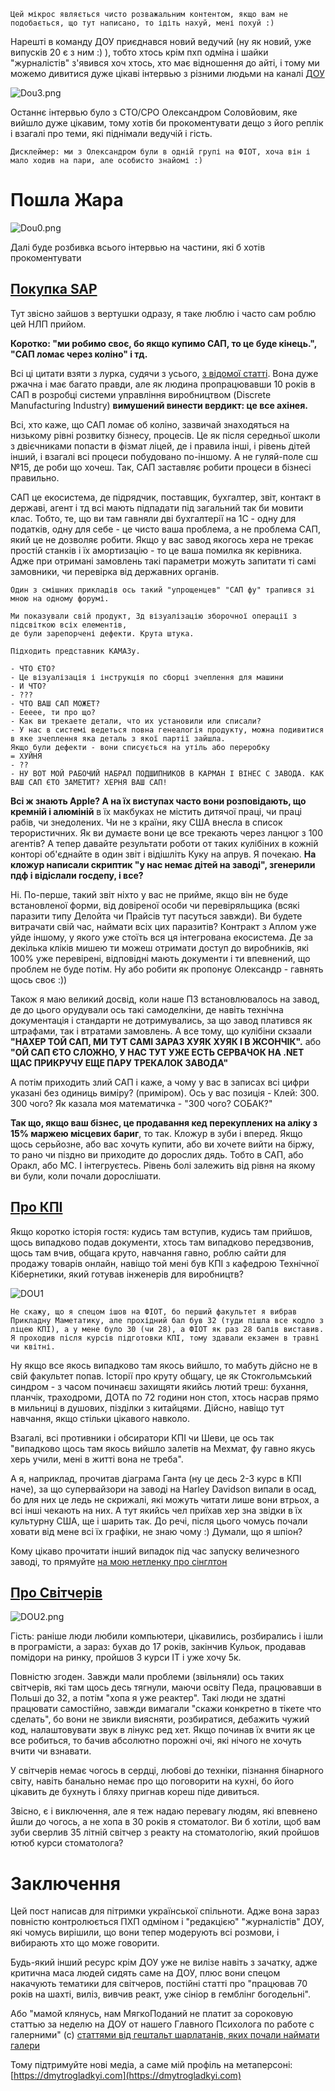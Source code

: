 ```
Цей мікрос являється чисто розважальним контентом, якщо вам не подобається, що тут написано, то ідіть нахуй, мені похуй :)
```

Нарешті в команду ДОУ приєднався новий ведучий (ну як новий, уже випусків 20 є з ним :) ), тобто хтось крім пхп одміна і шайки "журналістів" з'явився хоч хтось, хто має відношення до айті, і тому ми можемо дивитися дуже цікаві інтервью з різними людьми на каналі [ДОУ](https://www.youtube.com/watch?v=ZNJAmgO4H7c)

![Dou3.png](dou3.png)

Останнє інтервью було з СТО/CPO Олександром Соловйовим, яке вийшло дуже цікавим, тому хотів би прокоментувати дещо з його реплік і взагалі про теми, які піднімали ведучій і гість.

```
Дисклеймер: ми з Олександром були в одній групі на ФІОТ, хоча він і мало ходив на пари, але особисто знайомі :)
```

# Пошла Жара

![Dou0.png](dou0.png)

Далі буде розбивка всього інтервью на частини, які б хотів прокоментувати

## [Покупка SAP](https://youtu.be/ZNJAmgO4H7c?t=493)

Тут звісно зайшов з вертушки одразу, я таке люблю і часто сам роблю цей НЛП прийом.

**Коротко: "ми робимо своє, бо якщо купимо САП, то це буде кінець.", "САП ломає через коліно" і тд.**

Всі ці цитати взяти з лурка, судячи з усього, [з відомої статті](https://lurkmore.to/SAP). Вона дуже ржачна і має багато правди, але як людина пропрацювавши 10 років в САП в розробці системи управління виробництвом (Discrete Manufacturing Industry) **вимушений винести вердикт: це все ахінея.**

Всі, хто каже, що САП ломає об коліно, зазвичай знаходяться на низькому рівні розвитку бізнесу, процесів. Це як після середньої школи з двієчниками попасти в фізмат ліцей, де і правила інші, і рівень дітей інший, і взагалі всі процеси побудовано по-іншому. А не гуляй-поле сш №15, де роби що хочеш. Так, САП заставляє робити процеси в бізнесі правильно.

САП це екосистема, де підрядчик, поставщик, бухгалтер, звіт, контакт в державі, агент і тд всі мають підпадати під загальний так би мовити клас. Тобто, те, що ви там гавняли дві бухгалтерії на 1С - одну для податків, одну для себе - це чисто ваша проблема, а не проблема САП, який це не дозволяє робити. Якщо у вас завод якогось хера не трекає простій станків і їх амортизацію - то це ваша помилка як керівника. Адже при отримані замовлень такі параметри можуть запитати ті самі замовники, чи перевірка від державних органів.

```
Один з смішних прикладів ось такий "упрощенцев" "САП фу" трапився зі мною на одному форумі.

Ми показували свій продукт, 3д візуалізацію зборочної операції з підсвіткою всіх елементів,
де були зарепорчені дефекти. Крута штука.

Підходить представник КАМАЗу.

- ЧТО ЄТО?
- Це візуалізація і інструкція по сборці зчеплення для машини
- И ЧТО?
- ???
- ЧТО ВАШ САП МОЖЕТ?
- Еееее, ти про що?
- Как ви трекаете детали, что их установили или списали?
- У нас в системі ведеться повна генеалогія продукту, можна подивитися в яке зчеплення яка деталь з якої партії зайшла.
Якщо були дефекти - вони списується на утіль або переробку
= ХУЙНЯ
- ??
- НУ ВОТ МОЙ РАБОЧИЙ НАБРАЛ ПОДШИПНИКОВ В КАРМАН І ВІНЕС С ЗАВОДА. КАК ВАШ САП ЄТО ЗАМЕТИТ? ХЕРНЯ ВАШ САП!
```

**Всі ж знають Apple? А на їх виступах часто вони розповідають, що кремній і алюміній** в їх макбуках не містить дитячої праці, чи праці рабів, чи знедолених. Чи не з країни, яку США внесла в список терористичних. Як ви думаєте вони це все трекають через ланцюг з 100 агентів? А тепер давайте результати роботи от таких кулібіних в кожній конторі об'єднайте в один звіт і відішліть Куку на апрув. Я почекаю. **На кложур написали скриптик "у нас немає дітей на заводі", згенерили пдф і відіслали госдепу, і все?**

Ні. По-перше, такий звіт ніхто у вас не прийме, якщо він не буде встановленої форми, від довіреної особи чи перевіряльщика (всякі паразити типу Делойта чи Прайсів тут пасуться завжди). Ви будете витрачати свій час, наймати всіх цих паразитів? Контракт з Аплом уже уйде іншому, у якого уже стоїть вся ця інтегрована екосистема. Де за декілька кліків мишею ти можеш отримати доступ до виробників, які 100% уже перевірені, відповідні мають документи і ти впевнений, що проблем не буде потім. Ну або робити як пропонує Олександр - гавнять щось своє :))

Також я маю великий досвід, коли наше ПЗ встановлювалось на завод, де до цього орудували ось такі самоделкіни, де навіть технічна документація і стандарти не дотримувались, за що завод платився як штрафами, так і втратами замовлень. А все тому, що кулібіни скзаали **"НАХЕР ТОЙ САП, МИ ТУТ САМІ ЗАРАЗ ХУЯК ХУЯК І В ЖСОНЧІК".** або **"ОЙ САП ЄТО СЛОЖНО, У НАС ТУТ УЖЕ ЕСТЬ СЕРВАЧОК НА .NET ЩАС ПРИКРУЧУ ЕЩЕ ПАРУ ТРЕКАЛОК ЗАВОДА"**

А потім приходить злий САП і каже, а чому у вас в записах всі цифри указані без одиниць виміру? (приміром). Ось у вас позиція - Клей: 300. 300 чого? Як казала моя математичка - "300 чого? СОБАК?"

**Так що, якщо ваш бізнес, це продавання кед перекуплених на аліку з 15% маржею місцевих бариг**, то так. Кложур в зуби і вперед. Якщо щось серьйозне, або вас хочуть купити, або ви хочете вийти на біржу, то рано чи піздно ви приходите до дорослих дядь. Тобто в САП, або Оракл, або МС. І інтегруєтесь. Рівень болі залежить від рівня на якому ви були, коли почали дорослішати.

## [Про КПІ](https://youtu.be/ZNJAmgO4H7c?t=2931)

Якщо коротко історія гостя: кудись там вступив, кудись там прийшов, щось випадково подав документи, хтось там випадково передзвонив, щось там вчив, общага круто, навчання гавно, роблю сайти для продажу товарів онлайн, навіщо той мені був КПІ з кафедрою Технічної Кібернетики, який готував інженерів для виробництв?

![DOU1](dou1.png)

```
Не скажу, що я спецом ішов на ФІОТ, бо перший факультет я вибрав Прикладну Маметатику, але прохідний бал був 32 (туди пішла все кодло з ліцею КПІ), а у мене було 30 (чи 28), а ФІОТ як раз 28 балів виставив. Я проходив після курсів підготовки КПІ, тому здавали екзамен в травні чи квітні.
```

Ну якщо все якось випадково там якось вийшло, то мабуть дійсно не в свій факультет попав. Історії про круту общагу, це як Стокгольмський синдром - з часом починаєш захищяти якийсь лютий треш: бухання, планчік, траходроми, ДОТА по 72 години нон стоп, хтось насрав прямо в мильниці в душових, пізділки з китайцями. Дійсно, навіщо тут навчання, якщо стільки цікавого навколо.

Взагалі, всі противники і обсиратори КПІ чи Шеви, це ось так "випадково щось там якось вийшло залетів на Мехмат, фу гавно якусь херь учили, мені в житті вона не треба".

А я, наприклад, прочитав діаграма Ганта (ну це десь 2-3 курс в КПІ наче), за що супервайзори на заводі на Harley Davidson випали в осад, бо для них це ледь не скрижалі, які можуть читати лише вони втрьох, а всі інші чекають на них. А тут якийсь чел приїхав хер зна звідки в їх культурну США, ще і шарить так. До речі, після цього чомусь почали ховати від мене всі їх графіки, не знаю чому :) Думали, що я шпіон?

Кому цікаво прочитати інший випадок під час запуску величезного заводі, то прямуйте [на мою нетленку про сінглтон](http://dmytrogladkyi.com/#/micro/8)

## [Про Світчерів](https://youtu.be/ZNJAmgO4H7c?t=4332)

![DOU2.png](dou2.png)

Гість: раніше люди любили компьютери, цікавились, розбирались і ішли в програмісти, а зараз: бухав до 17 років, закінчив Кульок, продавав помідори на ринку, пройшов 3 курси ІТ і уже хочу 5к.

Повністю згоден. Завжди мали проблеми (звільняли) ось таких світчерів, які там щось десь тягнули, маючи освіту Педа, працювавши в Польші до 32, а потім "хопа я уже реактер". Такі люди не здатні працювати самостійно, завжди вимагали "скажи конкретно в тікете что сделать", бо вони не звикли виясняти, розбиратися, дебажить чужий код, налаштовувати звук в лінукс ред хет. Якщо починав їх вчити як це все робиться, то бачив абсолютно порожні очі, які нічого не хочуть вчити чи взнавати.

У світчерів немає чогось в сердці, любові до техніки, пізнання бінарного світу, навіть банально немає про що поговорити на кухні, бо його цікавить де бухнуть і бляху пригнав кореш піде дивиться.

Звісно, є і виключення, але я теж надаю перевагу людям, які впевнено йшли до чогось, а не хопа в 30 років я стоматолог. Ви б хотіли, щоб вам зуби сверлив 35 літній світчер з реакту на стоматологію, який пройшов ютюб курси стоматолога?

# Заключення

Цей пост написав для пітримки української спільноти. Адже вона зараз повністю контролюється ПХП одміном і "редакцією" "журналістів" ДОУ, які чомусь вирішили, що вони тепер модерують всі розмови, і вибирають хто що може говорити.

Будь-який інший ресурс крім ДОУ уже не вилізе навіть з зачатку, адже критична маса людей сидять саме на ДОУ, плюс вони спецом накачують тематики для світчеров, постійні статті про "працював 70 років на шахті, виліз, вивчив реакт, уже сініор в гемблінг богодельні".

Або "мамой клянусь, нам МягкоПоданий не платит за сороковую статтью за неделю на ДОУ от нашего Главного Психолога по работе с галерними" (с) [статтями від гештальт шарлатанів, яких почали наймати галери](http://dmytrogladkyi.com/#/micro/5)

Тому підтримуйте нові медіа, а саме мій профіль на метаперсоні: [https://dmytrogladkyi.com](https://dmytrogladkyi.com)